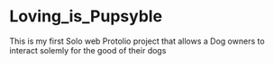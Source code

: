 # Loving_is_Pupsyble
This is my first Solo web Protolio project that allows a Dog owners to interact solemly for the good of their dogs
